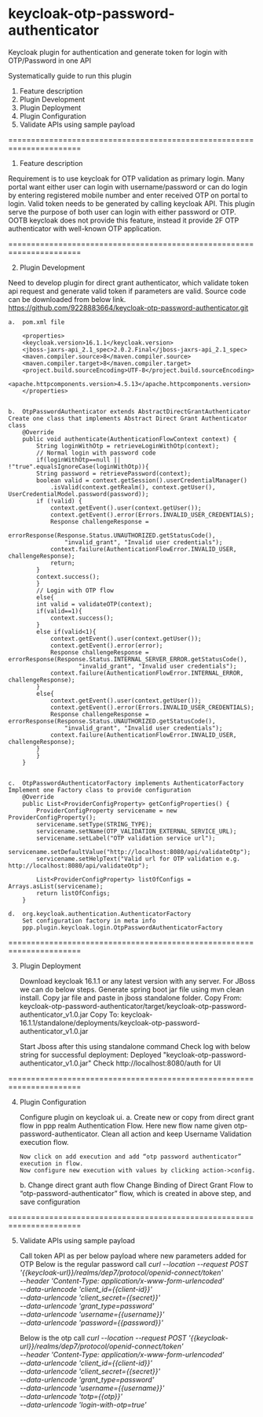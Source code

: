 # keycloak-otp-password-authenticator
Keycloak plugin for authentication and generate token for login with OTP/Password in one API

Systematically guide to run this plugin
1.	Feature description
2.	Plugin Development
3.	Plugin Deployment
4.	Plugin Configuration
5.	Validate APIs using sample payload


======================================================================
1.	Feature description

Requirement is to use keycloak for OTP validation as primary login. Many portal want either user can login with username/password or can do login by entering registered mobile number and enter received OTP on portal to login. Valid token needs to be generated by calling keycloak API. This plugin serve the purpose of both user can login with either password or OTP. OOTB keycloak does not provide this feature, instead it provide 2F OTP authenticator with well-known OTP application. 

======================================================================

2.	Plugin Development

Need to develop plugin for direct grant authenticator, which validate token api request and generate valid token if parameters are valid. Source code can be downloaded from below link.
https://github.com/9228883664/keycloak-otp-password-authenticator.git

	a.	pom.xml file

	    <properties>
		<keycloak.version>16.1.1</keycloak.version>
		<jboss-jaxrs-api_2.1_spec>2.0.2.Final</jboss-jaxrs-api_2.1_spec>
		<maven.compiler.source>8</maven.compiler.source>
		<maven.compiler.target>8</maven.compiler.target>
		<project.build.sourceEncoding>UTF-8</project.build.sourceEncoding>
		<apache.httpcomponents.version>4.5.13</apache.httpcomponents.version>
	    </properties>


	b.	OtpPasswordAuthenticator extends AbstractDirectGrantAuthenticator
	Create one class that implements Abstract Direct Grant Authenticator class
		@Override
		public void authenticate(AuthenticationFlowContext context) {
		    String loginWithOtp = retrieveLoginWithOtp(context);
		    // Normal login with password code
		    if(loginWithOtp==null || !"true".equalsIgnoreCase(loginWithOtp)){
			String password = retrievePassword(context);
			boolean valid = context.getSession().userCredentialManager()
				.isValid(context.getRealm(), context.getUser(), UserCredentialModel.password(password));
			if (!valid) {
			    context.getEvent().user(context.getUser());
			    context.getEvent().error(Errors.INVALID_USER_CREDENTIALS);
			    Response challengeResponse = 
				errorResponse(Response.Status.UNAUTHORIZED.getStatusCode(), 
					"invalid_grant", "Invalid user credentials");
			    context.failure(AuthenticationFlowError.INVALID_USER, challengeResponse);
			    return;
			}
			context.success();
		    }
		    // Login with OTP flow
		    else{
			int valid = validateOTP(context);
			if(valid==1){
			    context.success();
			}
			else if(valid<1){
			    context.getEvent().user(context.getUser());
			    context.getEvent().error(error);
			    Response challengeResponse = errorResponse(Response.Status.INTERNAL_SERVER_ERROR.getStatusCode(),   
						"invalid_grant", "Invalid user credentials");
			    context.failure(AuthenticationFlowError.INTERNAL_ERROR, challengeResponse);
			}
			else{
			    context.getEvent().user(context.getUser());
			    context.getEvent().error(Errors.INVALID_USER_CREDENTIALS);
			    Response challengeResponse = errorResponse(Response.Status.UNAUTHORIZED.getStatusCode(), 
					"invalid_grant", "Invalid user credentials");
			    context.failure(AuthenticationFlowError.INVALID_USER, challengeResponse);
			}
		    }
		}


	c.	OtpPasswordAuthenticatorFactory implements AuthenticatorFactory
	Implement one Factory class to provide configuration 
		@Override
		public List<ProviderConfigProperty> getConfigProperties() {
		    ProviderConfigProperty servicename = new ProviderConfigProperty();
		    servicename.setType(STRING_TYPE);
		    servicename.setName(OTP_VALIDATION_EXTERNAL_SERVICE_URL);
		    servicename.setLabel("OTP validation service url");
		    servicename.setDefaultValue("http://localhost:8080/api/validateOtp");
		    servicename.setHelpText("Valid url for OTP validation e.g. http://localhost:8080/api/validateOtp");

		    List<ProviderConfigProperty> listOfConfigs = Arrays.asList(servicename);
		    return listOfConfigs;
		}

	d.	org.keycloak.authentication.AuthenticatorFactory
		Set configuration factory in meta info
		ppp.plugin.keycloak.login.OtpPasswordAuthenticatorFactory

======================================================================

3.	Plugin Deployment

	Download keycloak 16.1.1 or any latest version with any server. For JBoss we can do below steps.
	Generate spring boot jar file using mvn clean install. Copy jar file and paste in jboss standalone folder.
	Copy From: keycloak-otp-password-authenticator/target/keycloak-otp-password-authenticator_v1.0.jar
	Copy To: keycloak-16.1.1/standalone/deployments/keycloak-otp-password-authenticator_v1.0.jar

	Start Jboss after this using standalone command 
	Check log with below string for successful deployment: 
	Deployed "keycloak-otp-password-authenticator_v1.0.jar"
	Check http://localhost:8080/auth for UI

======================================================================

4.	Plugin Configuration

	Configure plugin on keycloak ui.
	a.	Create new or copy from direct grant flow in ppp realm Authentication Flow.
		Here new flow name given otp-password-authenticator.
		Clean all action and keep Username Validation execution flow.

		Now click on add execution and add “otp password authenticator” execution in flow.
		Now configure new execution with values by clicking action->config.

	b.	Change direct grant auth flow
		Change Binding of Direct Grant Flow to “otp-password-authenticator” flow, which is created in above step, and save configuration

======================================================================

5.	Validate APIs using sample payload

	Call token API as per below payload where new parameters added for OTP
	Below is the regular password call
	_curl --location --request POST '{{keycloak-url}}/realms/dep7/protocol/openid-connect/token' \
	--header 'Content-Type: application/x-www-form-urlencoded' \
	--data-urlencode 'client_id={{client-id}}' \
	--data-urlencode 'client_secret={{secret}}' \
	--data-urlencode 'grant_type=password' \
	--data-urlencode 'username={{username}}' \
	--data-urlencode 'password={{password}}'_

	Below is the otp call
	_curl --location --request POST '{{keycloak-url}}/realms/dep7/protocol/openid-connect/token' \
	--header 'Content-Type: application/x-www-form-urlencoded' \
	--data-urlencode 'client_id={{client-id}}' \
	--data-urlencode 'client_secret={{secret}}' \
	--data-urlencode 'grant_type=password' \
	--data-urlencode 'username={{username}}' \
	--data-urlencode 'totp={{otp}}' \
	--data-urlencode 'login-with-otp=true'_






